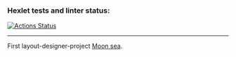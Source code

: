 ### Hexlet tests and linter status:
[![Actions Status](https://github.com/dotADmit/layout-designer-project-lvl1/workflows/hexlet-check/badge.svg)](https://github.com/dotADmit/layout-designer-project-lvl1/actions)
***
First layout-designer-project [Moon sea](https://lp0-annwin.surge.sh/).